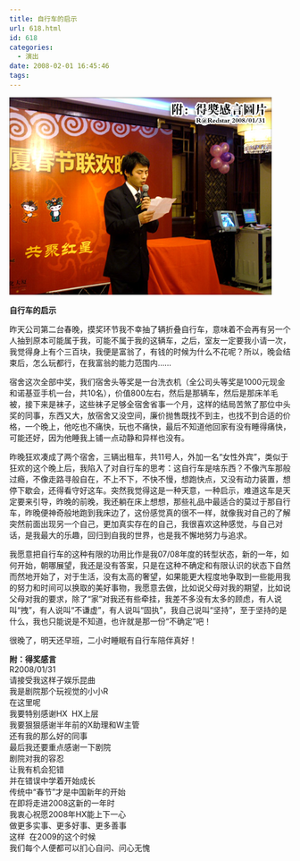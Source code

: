 ```yaml
---
title: 自行车的启示
url: 618.html
id: 618
categories:
  - 演出
date: 2008-02-01 16:45:46
tags:
---
```


![](/images/attachments/month_0802/3200823163237.jpg)  
  

**自行车的启示**

  
昨天公司第二台春晚，摸奖环节我不幸抽了辆折叠自行车，意味着不会再有另一个人抽到原本可能属于我，可能不属于我的这辆车，之后，室友一定要我小请一次，我觉得身上有个三百块，我便是富翁了，有钱的时候为什么不花呢？所以，晚会结束后，怎么玩都行，在我富翁的能力范围内……  
  
宿舍这次全部中奖，我们宿舍头等奖是一台洗衣机（全公司头等奖是1000元现金和诺基亚手机一台，共10名），价值800左右，然后是那辆车，然后是那床羊毛被，接下来是袜子，这些袜子足够全宿舍省事一个月，这样的结局苦煞了那位中头奖的同事，东西又大，放宿舍又没空间，廉价抛售既找不到主，也找不到合适的价格，一个晚上，他吃也不痛快，玩也不痛快，最后不知道他回家有没有睡得痛快，可能还好，因为他睡我上铺一点动静和异样也没有。  
  
昨晚狂欢凑成了两个宿舍，三辆出租车，共11号人，外加一名“女性外宾”，类似于狂欢的这个晚上后，我陷入了对自行车的思考：这自行车是啥东西？不像汽车那般过瘾，不像走路寻般自在，不上不下，不快不慢，想跑快点，又没有动力装置，想停下歇会，还得看守好这车。突然我觉得这是一种天意，一种启示，难道这车是天定要来引导，昨晚的前晚，我还躺在床上想想，那些礼品中最适合的莫过于那自行车，昨晚便神奇般地跑到我床边了，这份感觉真的很不一样，就像我对自己的了解突然前面出现另一个自己，更加真实存在的自己，我很喜欢这种感觉，与自己对话，是我最大的乐趣，回归到自我的世界，也是我不懈地努力与追求。  
  
我愿意把自行车的这种有限的功用比作是我07/08年度的转型状态，新的一年，如何开始，朝哪展望，我还是没有答案，只是在这种不确定和有限认识的状态下自然而然地开始了，对于生活，没有太高的奢望，如果能更大程度地争取到一些能用我的努力和时间可以换取的美好事物，我愿意去做，比如说父母对我的期望，比如说父母对我的要求，除了“家”对我还有些牵挂，我差不多没有太多的顾虑，有人说叫“拽”，有人说叫“不谦虚”，有人说叫“固执”，我自己说叫“坚持”，至于坚持的是什么，我也只能说是不知道，也许就是那一份“不确定”吧！  
  
很晚了，明天还早班，二小时睡眠有自行车陪伴真好！  
  
  
**附：得奖感言**  
R2008/01/31  
请接受我这样子娱乐昆曲  
我是剧院那个玩视觉的小小R  
在这里呢  
我要特别感谢HX  HX上层  
我要狠狠感谢半年前的X助理和W主管  
还有我的那么好的同事  
最后我还要重点感谢一下剧院  
剧院对我的容忍  
让我有机会犯错  
并在错误中学着开始成长  
传统中“春节”才是中国新年的开始  
在即将走进2008这新的一年时  
我衷心祝愿2008年HX能上下一心  
做更多实事、更多好事、更多善事  
这样  在2009的这个时候  
我们每个人便都可以扪心自问、问心无愧